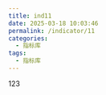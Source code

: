 ```yaml
---
title: ind11
date: 2025-03-18 10:03:46
permalink: /indicator/11
categories:
  - 指标库
tags:
  - 指标库
---
```


123